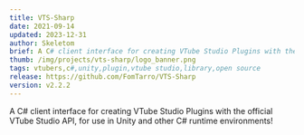 ```yaml
---
title: VTS-Sharp
date: 2021-09-14
updated: 2023-12-31
author: Skeletom
brief: A C# client interface for creating VTube Studio Plugins with the official VTube Studio API, for use in Unity and other C# runtime environments!
thumb: /img/projects/vts-sharp/logo_banner.png
tags: vtubers,c#,unity,plugin,vtube studio,library,open source
release: https://github.com/FomTarro/VTS-Sharp
version: v2.2.2
---
```


A C# client interface for creating VTube Studio Plugins with the official VTube Studio API, for use in Unity and other C# runtime environments!

<!--more-->

